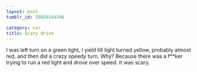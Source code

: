 ```yaml
---
layout: post
tumblr_id: 10858164306

category: car
title: Scary drive
---
```


I was left turn on a green light, I yield till light turned yellow, probably almost red, and then did a crazy speedy turn. Why? Because there was a f**ker trying to run a red light and drove over speed. It was scary.
